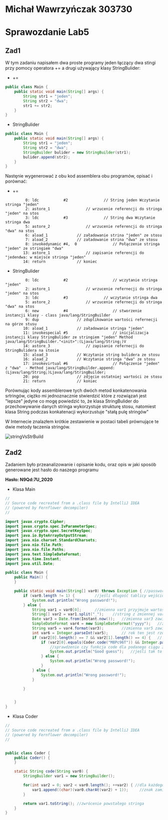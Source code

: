 # Michał Wawrzyńczak 303730
# Sprawozdanie Lab5

## Zad1
W tym zadaniu napisałem dwa proste programy jeden łączący dwa stingi przy pomocy operatora += a drugi używający klasy StringBulider:

- +=
```java
public class Main {
    public static void main(String[] args) {
        String str1 = "jeden";
        String str2 = "dwa";
        str1 += str2;
    }
}
```

- StringBulider
```java
public class Main {
    public static void main(String[] args) {
        String str1 = "jeden";
        String str2 = "dwa";
        StringBuilder bulider = new StringBuilder(str1);
        bulider.append(str2);
    }
}
```

Nastęnie wygenerować z obu kod assemblera obu programów, opisać i porównać: 

- +=
```
    	 0: ldc           #2            	// String jeden Wczytanie stringa "jeden"
         2: astore_1				// wrzucenie referencji do stringa "jeden" na stos
         3: ldc           #3              	// String dwa Wczytanie stringa dwa
         5: astore_2				// wrzucenie referencji do stringa "dwa" na stos
         6: aload_1				// załadowanie strina "jeden" ze stosu
         7: aload_2				// załadowanie strina "dwa" ze stosu
         8: invokedynamic #4,  0              	// Połączenie stringa "jeden" ze stringiem "dwa"
        13: astore_1				// zapisanie referencji do "jedendwa: w miejsce stringa "jeden"
        14: return				// koniec    
```

- StringBulider
```
         0: ldc           #2                  	// wczytanie stringa "jeden"
         2: astore_1				// wrzucenie refernecji do stringa "jeden" na stos
         3: ldc           #3            	// wczytanie stringa dwa
         5: astore_2				// wrzucenie refernecji do stringa "dwa" na stos
         6: new           #4                  	// stworzenie instancji klasy - class java/lang/StringBuilder
         9: dup					// zduplikowanie wartości refernecji na górze stusu
        10: aload_1				// załadowanie stringa "jeden"
        11: invokespecial #5                  	// inicjalizacja instancji klasy StringBulider ze stringiem "jeden" Method java/lang/StringBuilder."<init>":(Ljava/lang/String;)V
        14: astore_3				// zapisanie refernecji do StringBulidera na stosie
        15: aload_3				// Wczytanie string bulidera ze stosu
        16: aload_2				// Wczytanie stringa "dwa" ze stosu
        17: invokevirtual #6                 	// Połączenie "jeden" z "dwa"  - Method java/lang/StringBuilder.append:(Ljava/lang/String;)Ljava/lang/StringBuilder;
        20: pop					// zdjęcie ostatniej wartości ze stosu
        21: return				// koniec
```

Porównując kody assemblerowe tych dwóch metod konkatenowania srtringów, ciężko mi jednoznacznie stwierdzić które z rozwiązań
jest "lepsze" jedyne co mogę powiedzić to, że klasa StringBulider do przechowywanie danych stringa wykorzystuje strukturę
stosu, natomiest klasa String podczas konkatenacji wykorzustuje "stałą pulę stringów"

W Internecie znalazłem krótkie zestawienie w postaci tabeli prównujące te dwie metody łaczenia stringów.

![stringVsStrBuild](/uploads/3b954bfd35af522fc86ee4771d6bca61/stringVsStrBuild.png)


## Zad2
Zadaniem było przeanalizowanie i opisanie kodu, oraz opis w jaki sposób generowane jest hasło do naszego programu

**Hasło: N9Qd:7U_2020**


- Klasa Main
```java
//
// Source code recreated from a .class file by IntelliJ IDEA
// (powered by Fernflower decompiler)
//

import javax.crypto.Cipher;
import javax.crypto.spec.IvParameterSpec;
import javax.crypto.spec.SecretKeySpec;
import java.io.ByteArrayOutputStream;
import java.nio.charset.StandardCharsets;
import java.nio.file.Path;
import java.nio.file.Paths;
import java.text.SimpleDateFormat;
import java.time.Instant;
import java.util.Date;

public class Main {
    public Main() {
    }

    public static void main(String[] var0) throws Exception { //password: N9Qd:7U_2020
        if (var0.length != 1) {         //jeśli długość tablicy wejściowej var0 różna od 1 oznacza to błędne hasło
            System.out.println("Wrong password!");
        } else {
            String var1 = var0[0];      //zmienna var1 przyjmuje wartość jedynej wartości z tablicy var0
            String[] var2 = var1.split("_");    //string z zmiennej var 1 dzielony na tablicę stringów, separatorem jest "_"
            Date var3 = Date.from(Instant.now());   //zmienna var3 zawierająca aktualną datę
            SimpleDateFormat var4 = new SimpleDateFormat("yyyy");   //zmienna var4 format dla daty zawierający jedynie rok
            String var5 = var4.format(var3);        //zmienna var5 zawiera datę var3 według formatu var4 czyli aktualny rok
            int var6 = Integer.parseInt(var5);      // rok ten jest rzutowany na inta 2020
            if (var2[0].length() == 7 && var2[1].length() == 4) {   // sprawdzenie czy string na pozycji 0 w tablicy var2 ma długość 7, a na pozycji 1 długość 4
                if (var2[0].equals(Coder.code("M8Pc96T")) && Integer.parseInt(var2[1]) == var6) {
                    //sprawdzenie czy funkcja code dla podanego ciągu znaków zwraca vwartość var2[0] i czy var2[1] to aktualny rok
                    System.out.println("Good guess");   //jeśli tak to dane wejściowe poprawne
                } else {
                    System.out.println("Wrong password!");
                }
            } else {
                System.out.println("Wrong password!");
            }

        }


    }
}
```

- Klasa Coder
```java
//
// Source code recreated from a .class file by IntelliJ IDEA
// (powered by Fernflower decompiler)
//


public class Coder {
    public Coder() {
    }

    static String code(String var0) {
        StringBuilder var1 = new StringBuilder();

        for(int var2 = 0; var2 < var0.length(); ++var2) { //dla każdego znaku stinga wejściowego
            var1.append((char)(var0.charAt(var2) + 1));     //znak zamienia się na kolejny znak w tablicy kodowej i dodawany jest do nowego stringa (var1)
        }

        return var1.toString(); //zwrócenie powstałego stringa
    }
}
```


